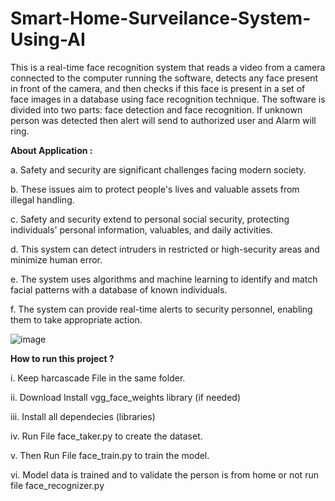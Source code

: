 # Smart-Home-Surveilance-System-Using-AI



  This is a real-time face recognition system that reads a video from a camera connected to the computer running the software, detects any face present in front of the camera, and then checks if this face is present in a set of face images in a database using face recognition technique. The software is divided into two parts: face detection and face recognition. If unknown person was detected then alert will send to authorized user and Alarm will ring.


**About Application :**

a. Safety and security are significant challenges facing modern society.

b. These issues aim to protect people's lives and valuable assets from illegal handling.

c. Safety and security extend to personal social security, protecting individuals' personal information, valuables, and daily activities.

d. This system can detect intruders in restricted or high-security areas and minimize human error.

e. The system uses algorithms and machine learning to identify and match facial patterns with a database of known individuals.

f. The system can provide real-time alerts to security personnel, enabling them to take appropriate action.



![image](https://github.com/Matin3230/Smart-Home-Surveilance-System-Using-AI/assets/85051013/12283f71-f8da-4d9a-9ec5-6a5606641062)




  **How to run this project ?**


i. Keep harcascade File in the same folder.

ii. Download Install vgg_face_weights library (if needed)

iii. Install all dependecies (libraries)

iv. Run File face_taker.py  to create the dataset.

v. Then Run File face_train.py to train the model.

vi. Model data is trained and to validate the person is from home or not run file face_recognizer.py








